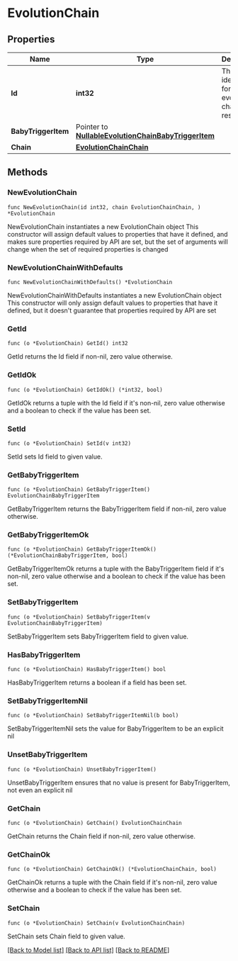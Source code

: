 # EvolutionChain

## Properties

Name | Type | Description | Notes
------------ | ------------- | ------------- | -------------
**Id** | **int32** | The identifier for this evolution chain resource | 
**BabyTriggerItem** | Pointer to [**NullableEvolutionChainBabyTriggerItem**](EvolutionChainBabyTriggerItem.md) |  | [optional] 
**Chain** | [**EvolutionChainChain**](EvolutionChainChain.md) |  | 

## Methods

### NewEvolutionChain

`func NewEvolutionChain(id int32, chain EvolutionChainChain, ) *EvolutionChain`

NewEvolutionChain instantiates a new EvolutionChain object
This constructor will assign default values to properties that have it defined,
and makes sure properties required by API are set, but the set of arguments
will change when the set of required properties is changed

### NewEvolutionChainWithDefaults

`func NewEvolutionChainWithDefaults() *EvolutionChain`

NewEvolutionChainWithDefaults instantiates a new EvolutionChain object
This constructor will only assign default values to properties that have it defined,
but it doesn't guarantee that properties required by API are set

### GetId

`func (o *EvolutionChain) GetId() int32`

GetId returns the Id field if non-nil, zero value otherwise.

### GetIdOk

`func (o *EvolutionChain) GetIdOk() (*int32, bool)`

GetIdOk returns a tuple with the Id field if it's non-nil, zero value otherwise
and a boolean to check if the value has been set.

### SetId

`func (o *EvolutionChain) SetId(v int32)`

SetId sets Id field to given value.


### GetBabyTriggerItem

`func (o *EvolutionChain) GetBabyTriggerItem() EvolutionChainBabyTriggerItem`

GetBabyTriggerItem returns the BabyTriggerItem field if non-nil, zero value otherwise.

### GetBabyTriggerItemOk

`func (o *EvolutionChain) GetBabyTriggerItemOk() (*EvolutionChainBabyTriggerItem, bool)`

GetBabyTriggerItemOk returns a tuple with the BabyTriggerItem field if it's non-nil, zero value otherwise
and a boolean to check if the value has been set.

### SetBabyTriggerItem

`func (o *EvolutionChain) SetBabyTriggerItem(v EvolutionChainBabyTriggerItem)`

SetBabyTriggerItem sets BabyTriggerItem field to given value.

### HasBabyTriggerItem

`func (o *EvolutionChain) HasBabyTriggerItem() bool`

HasBabyTriggerItem returns a boolean if a field has been set.

### SetBabyTriggerItemNil

`func (o *EvolutionChain) SetBabyTriggerItemNil(b bool)`

 SetBabyTriggerItemNil sets the value for BabyTriggerItem to be an explicit nil

### UnsetBabyTriggerItem
`func (o *EvolutionChain) UnsetBabyTriggerItem()`

UnsetBabyTriggerItem ensures that no value is present for BabyTriggerItem, not even an explicit nil
### GetChain

`func (o *EvolutionChain) GetChain() EvolutionChainChain`

GetChain returns the Chain field if non-nil, zero value otherwise.

### GetChainOk

`func (o *EvolutionChain) GetChainOk() (*EvolutionChainChain, bool)`

GetChainOk returns a tuple with the Chain field if it's non-nil, zero value otherwise
and a boolean to check if the value has been set.

### SetChain

`func (o *EvolutionChain) SetChain(v EvolutionChainChain)`

SetChain sets Chain field to given value.



[[Back to Model list]](../README.md#documentation-for-models) [[Back to API list]](../README.md#documentation-for-api-endpoints) [[Back to README]](../README.md)


